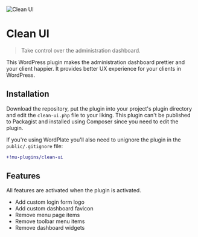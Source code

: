 ![Clean UI](https://user-images.githubusercontent.com/499192/143415951-b01e9498-5f18-44dd-9d4b-51fb2d479a22.png)

# Clean UI

> Take control over the administration dashboard.

This WordPress plugin makes the administration dashboard prettier and your client happier. It provides better UX experience for your clients in WordPress.

## Installation

Download the repository, put the plugin into your project's plugin directory and edit the `clean-ui.php` file to your liking. This plugin can't be published to Packagist and installed using Composer since you need to edit the plugin.

If you're using WordPlate you'll also need to unignore the plugin in the `public/.gitignore` file:

```diff
+!mu-plugins/clean-ui
```

## Features

All features are activated when the plugin is activated.

- Add custom login form logo
- Add custom dashboard favicon 
- Remove menu page items
- Remove toolbar menu items
- Remove dashboard widgets

